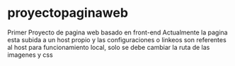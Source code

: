 # proyectopaginaweb
Primer Proyecto de pagina web basado en front-end
Actualmente la pagina esta subida a un host propio
y las configuraciones o linkeos son referentes al host
para funcionamiento local, solo se debe cambiar la ruta de las imagenes y css
